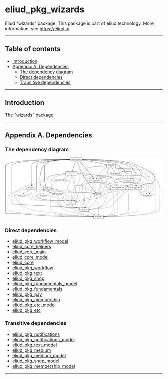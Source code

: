 # eliud_pkg_wizards

Eliud "wizards" package. 
This package is part of eliud technology. More information, see https://eliud.io

---

## Table of contents

<!-- toc -->

- [Introduction](#introduction)
- [Appendix A. Dependencies](#appendix-a-dependencies)
  * [The dependency diagram](#the-dependency-diagram)
  * [Direct dependencies](#direct-dependencies)
  * [Transitive dependencies](#transitive-dependencies)

<!-- tocstop -->

---

## Introduction

The "wizards" package.

---

## Appendix A. Dependencies

### The dependency diagram

![Dependency diagram](https://github.com/eliudio/eliud_pkg_wizards/raw/main/depends.jpg)

<!-- dependencies -->

### Direct dependencies
- [eliud_pkg_workflow_model](https://pub.dev/packages/eliud_pkg_workflow_model)
- [eliud_core_helpers](https://pub.dev/packages/eliud_core_helpers)
- [eliud_core_main](https://pub.dev/packages/eliud_core_main)
- [eliud_core_model](https://pub.dev/packages/eliud_core_model)
- [eliud_core](https://pub.dev/packages/eliud_core)
- [eliud_pkg_workflow](https://pub.dev/packages/eliud_pkg_workflow)
- [eliud_pkg_text](https://pub.dev/packages/eliud_pkg_text)
- [eliud_pkg_shop](https://pub.dev/packages/eliud_pkg_shop)
- [eliud_pkg_fundamentals_model](https://pub.dev/packages/eliud_pkg_fundamentals_model)
- [eliud_pkg_fundamentals](https://pub.dev/packages/eliud_pkg_fundamentals)
- [eliud_pkg_pay](https://pub.dev/packages/eliud_pkg_pay)
- [eliud_pkg_membership](https://pub.dev/packages/eliud_pkg_membership)
- [eliud_pkg_etc_model](https://pub.dev/packages/eliud_pkg_etc_model)
- [eliud_pkg_etc](https://pub.dev/packages/eliud_pkg_etc)

### Transitive dependencies
- [eliud_pkg_notifications](https://pub.dev/packages/eliud_pkg_notifications)
- [eliud_pkg_notifications_model](https://pub.dev/packages/eliud_pkg_notifications_model)
- [eliud_pkg_text_model](https://pub.dev/packages/eliud_pkg_text_model)
- [eliud_pkg_medium](https://pub.dev/packages/eliud_pkg_medium)
- [eliud_pkg_medium_model](https://pub.dev/packages/eliud_pkg_medium_model)
- [eliud_pkg_shop_model](https://pub.dev/packages/eliud_pkg_shop_model)
- [eliud_pkg_membership_model](https://pub.dev/packages/eliud_pkg_membership_model)

<!-- dependenciesstop -->

---
